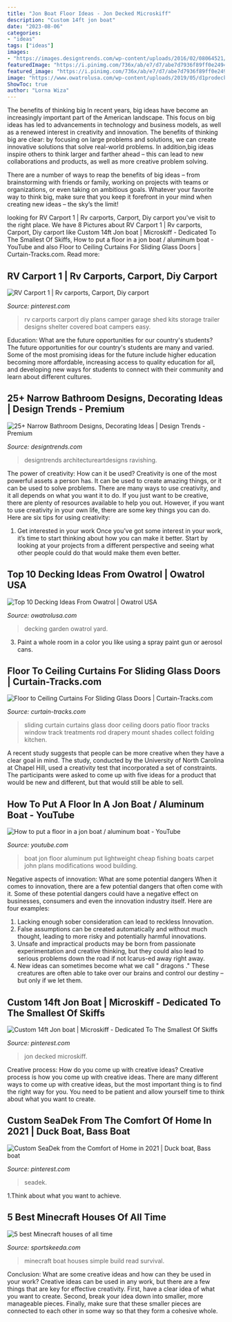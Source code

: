 ```yaml
---
title: "Jon Boat Floor Ideas - Jon Decked Microskiff"
description: "Custom 14ft jon boat"
date: "2023-08-06"
categories:
- "ideas"
tags: ["ideas"]
images:
- "https://images.designtrends.com/wp-content/uploads/2016/02/08064521/Ravishing-white-narrow-bathroom-design.jpg"
featuredImage: "https://i.pinimg.com/736x/ab/e7/d7/abe7d7936f89ff0e249455111044861f.jpg"
featured_image: "https://i.pinimg.com/736x/ab/e7/d7/abe7d7936f89ff0e249455111044861f.jpg"
image: "https://www.owatrolusa.com/wp-content/uploads/2019/05/d1prodeck.jpg"
ShowToc: true
author: "Lorna Wiza"
---
```



The benefits of thinking big
In recent years, big ideas have become an increasingly important part of the American landscape. This focus on big ideas has led to advancements in technology and business models, as well as a renewed interest in creativity and innovation.
The benefits of thinking big are clear: by focusing on large problems and solutions, we can create innovative solutions that solve real-world problems. In addition,big ideas inspire others to think larger and farther ahead – this can lead to new collaborations and products, as well as more creative problem solving.

There are a number of ways to reap the benefits of big ideas – from brainstorming with friends or family, working on projects with teams or organizations, or even taking on ambitious goals. Whatever your favorite way to think big, make sure that you keep it forefront in your mind when creating new ideas – the sky’s the limit!

	

		
looking for RV Carport 1 | Rv carports, Carport, Diy carport you've visit to the right place. We have 8 Pictures about RV Carport 1 | Rv carports, Carport, Diy carport like Custom 14ft Jon boat | Microskiff - Dedicated To The Smallest Of Skiffs, How to put a floor in a jon boat / aluminum boat - YouTube and also Floor to Ceiling Curtains For Sliding Glass Doors | Curtain-Tracks.com. Read more:
		
    
## RV Carport 1 | Rv Carports, Carport, Diy Carport

<img loading=lazy src="https://i.pinimg.com/736x/ab/e7/d7/abe7d7936f89ff0e249455111044861f.jpg" onerror="this.onerror=null;this.src='https://tse3.mm.bing.net/th?id=OIP.47WUU7SNfsgPEN-ir0pOtgHaGh&amp;pid=15.1';" alt="RV Carport 1 | Rv carports, Carport, Diy carport">

_Source: pinterest.com_

>rv carports carport diy plans camper garage shed kits storage trailer designs shelter covered boat campers easy. 

	

Education: What are the future opportunities for our country's students?
The future opportunities for our country's students are many and varied. Some of the most promising ideas for the future include higher education becoming more affordable, increasing access to quality education for all, and developing new ways for students to connect with their community and learn about different cultures.

    
## 25+ Narrow Bathroom Designs, Decorating Ideas | Design Trends - Premium

<img loading=lazy src="https://images.designtrends.com/wp-content/uploads/2016/02/08064521/Ravishing-white-narrow-bathroom-design.jpg" onerror="this.onerror=null;this.src='https://tse4.mm.bing.net/th?id=OIP.U4MMyBTrQGh9Fj6CgtdVUAHaLH&amp;pid=15.1';" alt="25+ Narrow Bathroom Designs, Decorating Ideas | Design Trends - Premium">

_Source: designtrends.com_

>designtrends architectureartdesigns ravishing. 

	

The power of creativity: How can it be used?
Creativity is one of the most powerful assets a person has. It can be used to create amazing things, or it can be used to solve problems. There are many ways to use creativity, and it all depends on what you want it to do. If you just want to be creative, there are plenty of resources available to help you out. However, if you want to use creativity in your own life, there are some key things you can do. Here are six tips for using creativity: 
1. Get interested in your work
Once you’ve got some interest in your work, it’s time to start thinking about how you can make it better. Start by looking at your projects from a different perspective and seeing what other people could do that would make them even better.

    
## Top 10 Decking Ideas From Owatrol | Owatrol USA

<img loading=lazy src="https://www.owatrolusa.com/wp-content/uploads/2019/05/d1prodeck.jpg" onerror="this.onerror=null;this.src='https://tse2.mm.bing.net/th?id=OIP.CrWj95zg0eKdwSJsq8xI5AHaE8&amp;pid=15.1';" alt="Top 10 Decking Ideas From Owatrol | Owatrol USA">

_Source: owatrolusa.com_

>decking garden owatrol yard. 

	

3. Paint a whole room in a color you like using a spray paint gun or aerosol cans.

    
## Floor To Ceiling Curtains For Sliding Glass Doors | Curtain-Tracks.com

<img loading=lazy src="https://www.curtain-tracks.com/media/wysiwyg/wordpress/w/a/cache/1/119bdf99710d9a86013f24c82ab9b2da/Wall-to-Wall-Curtains-Across-Sliding-Glass-Door-2-1024x685.jpg" onerror="this.onerror=null;this.src='https://tse3.mm.bing.net/th?id=OIP.XyAa5OrF9mpLwuO4Gza-aAHaE9&amp;pid=15.1';" alt="Floor to Ceiling Curtains For Sliding Glass Doors | Curtain-Tracks.com">

_Source: curtain-tracks.com_

>sliding curtain curtains glass door ceiling doors patio floor tracks window track treatments rod drapery mount shades collect folding kitchen. 

	

A recent study suggests that people can be more creative when they have a clear goal in mind. The study, conducted by the University of North Carolina at Chapel Hill, used a creativity test that incorporated a set of constraints. The participants were asked to come up with five ideas for a product that would be new and different, but that would still be able to sell.

    
## How To Put A Floor In A Jon Boat / Aluminum Boat - YouTube

<img loading=lazy src="http://i.ytimg.com/vi/C0PpypzsvjU/maxresdefault.jpg" onerror="this.onerror=null;this.src='https://tse1.mm.bing.net/th?id=OIP.TTfmBi0M06gqfNN9xkZLbQHaEK&amp;pid=15.1';" alt="How to put a floor in a jon boat / aluminum boat - YouTube">

_Source: youtube.com_

>boat jon floor aluminum put lightweight cheap fishing boats carpet john plans modifications wood building. 

	

Negative aspects of innovation: What are some potential dangers
When it comes to innovation, there are a few potential dangers that often come with it. Some of these potential dangers could have a negative effect on businesses, consumers and even the innovation industry itself. Here are four examples:
1. Lacking enough sober consideration can lead to reckless Innovation.
2. False assumptions can be created automatically and without much thought, leading to more risky and potentially harmful innovations.
3. Unsafe and impractical products may be born from passionate experimentation and creative thinking, but they could also lead to serious problems down the road if not Icarus-ed away right away. 
4. New ideas can sometimes become what we call " dragons ." These creatures are often able to take over our brains and control our destiny – but only if we let them.

    
## Custom 14ft Jon Boat | Microskiff - Dedicated To The Smallest Of Skiffs

<img loading=lazy src="https://i.pinimg.com/736x/b5/c6/fe/b5c6fee3869dd7d99525435c9b046aef.jpg" onerror="this.onerror=null;this.src='https://tse4.mm.bing.net/th?id=OIP.1JA1dNIrXwishrU7WgyklgHaJ3&amp;pid=15.1';" alt="Custom 14ft Jon boat | Microskiff - Dedicated To The Smallest Of Skiffs">

_Source: pinterest.com_

>jon decked microskiff. 

	

Creative process: How do you come up with creative ideas?
Creative process is how you come up with creative ideas. There are many different ways to come up with creative ideas, but the most important thing is to find the right way for you. You need to be patient and allow yourself time to think about what you want to create.

    
## Custom SeaDek From The Comfort Of Home In 2021 | Duck Boat, Bass Boat

<img loading=lazy src="https://i.pinimg.com/736x/2e/f7/d2/2ef7d2e62327b5f34da9e72eba17a4c2.jpg" onerror="this.onerror=null;this.src='https://tse1.mm.bing.net/th?id=OIP.mjay_9xVYsJZYFqN87zpCwHaJ3&amp;pid=15.1';" alt="Custom SeaDek from the Comfort of Home in 2021 | Duck boat, Bass boat">

_Source: pinterest.com_

>seadek. 

	

1.Think about what you want to achieve.

    
## 5 Best Minecraft Houses Of All Time

<img loading=lazy src="https://img.youtube.com/vi/kNFsOqg7aUo/sddefault.jpg" onerror="this.onerror=null;this.src='https://tse3.mm.bing.net/th?id=OIP.Y3uzG0E8BokPMwcrWreFZAHaFj&amp;pid=15.1';" alt="5 best Minecraft houses of all time">

_Source: sportskeeda.com_

>minecraft boat houses simple build read survival. 

	

Conclusion: What are some creative ideas and how can they be used in your work?
Creative ideas can be used in any work, but there are a few things that are key for effective creativity. First, have a clear idea of what you want to create. Second, break your idea down into smaller, more manageable pieces. Finally, make sure that these smaller pieces are connected to each other in some way so that they form a cohesive whole.

